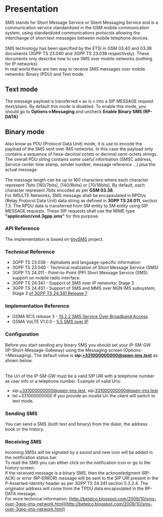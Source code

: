 

# Presentation #
SMS stands for Short Message Service or Silent Messaging Service and is a communication service standardized in the GSM mobile communication system, using standardized communications protocols allowing the interchange of short text messages between mobile telephone devices.<br />
<br />
SMS technology has been specified by the ETSI in GSM 03.40 and 03.38 documents (3GPP TS 23.040 and 3GPP TS 23.038 respectively). These documents only describe how to use SMS over mobile networks (nothing for IP networks).<br />
In real world there are two way to receive SMS messages over mobile networks: Binary (PDU) and Text mode. <br />

## Text mode ##
The message payload is transferred « as is » into a SIP MESSAGE request (text/plain). By default this mode is disabled. To enable this mode, you should go to **Options->Messaging** and uncheck **Enable Binary SMS (RP-DATA)**<br />

## Binary mode ##
Also know as PDU (Protocol Data Unit) mode, it is use to encode the payload of the SMS sent over IMS networks. In this case the payload only contains a sequence of hexa-decimal octets or decimal semi-octets strings. The overall PDU string contains some useful information (SMSC address, Service center time stamp, sender number, message reference ...) plus the actual message.<br />
<br />
The message length can be up to 160 characters where each character represent 7bits [160/7bits], [140/8bits] or [70/16bits]. By default, each character represent 7bits encoded as per **GSM 03.38**.<br />
For IMS/LTE Networks, SMS message shall be encapsulated in RPDUs (Relay Protocol Data Unit) data string as defined in **3GPP TS 24.011**, section 7.3. The RPDU data is transferred from SM entity to SM entity using SIP MESSAGE requests. These SIP requests shall use the MIME type **"application/vnd.3gpp.sms"** for this purpose. <br />

### API Reference ###
The implementation is based on [tinySMS](http://www.doubango.org/API/tinySMS/) project.

### Technical Reference ###
  * 3GPP TS 23.038 - Alphabets and language-specific information
  * 3GPP TS 23.040 - Technical realization of Short Message Service (SMS)
  * 3GPP TS 24.011 - Point-to-Point (PP) Short Message Service (SMS) support on mobile radio interface.
  * 3GPP TS 24.341 - Support of SMS over IP networks; Stage 3
  * 3GPP TS 24.451 - Support of SMS and MMS over NGN IMS subsystem; Stage 3 [of 3GPP TS 24.341 Release 7](Endorsement.md)

### Implementation Reference ###
  * GSMA RCS release 3 - [10.2.2 SMS Service Over Broadband Access](http://www.gsmworld.com/documents/Service_Realization_v1.0%281%29.pdf)
  * GSMA VoLTE V1.0.0 - [5.5 SMS over IP](http://news.vzw.com/OneVoiceProfile.pdf)

### Configuration ###
Before you start sending any binary SMS you should set your IP-SM-GW (IP-Short-Message-Gateway) using the Messaging screen (Options->Messaging). The default value is **sip:+331000000000@open-ims.test** as shown below.<br /><br />
![![](http://imsdroid.googlecode.com/svn/trunk/screenshots/screen_messaging.png)](http://imsdroid.googlecode.com/svn/trunk/screenshots/screen_messaging.png)
<br /> <br />
The Uri of the IP-SM-GW must be a valid SIP URI with a telephone number as user info or a telephone number. Example of valid Uris: <br />
  * sip:+331000000000@open-ims.test, sip:331000000000@open-ims.test
  * tel:+331000000000
If you provide an invalid Uri the client will switch to text mode.<br />

### Sending SMS ###
You can send a SMS (both text and binary) from the dialer, the address book or the history. <br />

### Receiving SMS ###
Incoming SMSs will be signaled by a sound and new icon will be added in the notification status bar. <br /> To read the SMS you can either click on the notification icon or go to the history screen. <br /> If the received message is a binary SMS, then the acknowledgment (RP-ACK) or error (RP-ERROR) message will be sent to the SIP URI present in the P-Asserted-Identity header as per 3GPP TS 24.341 section 5.3.2.4. The originator address will come from the TPDU data encapsulated in the RP-DATA message.
<br />
For more technical information: [http://betelco.blogspot.com/2009/10/sms-over-3gpp-ims-network.html](http://betelco.blogspot.com/2009/10/sms-over-3gpp-ims-network.html)